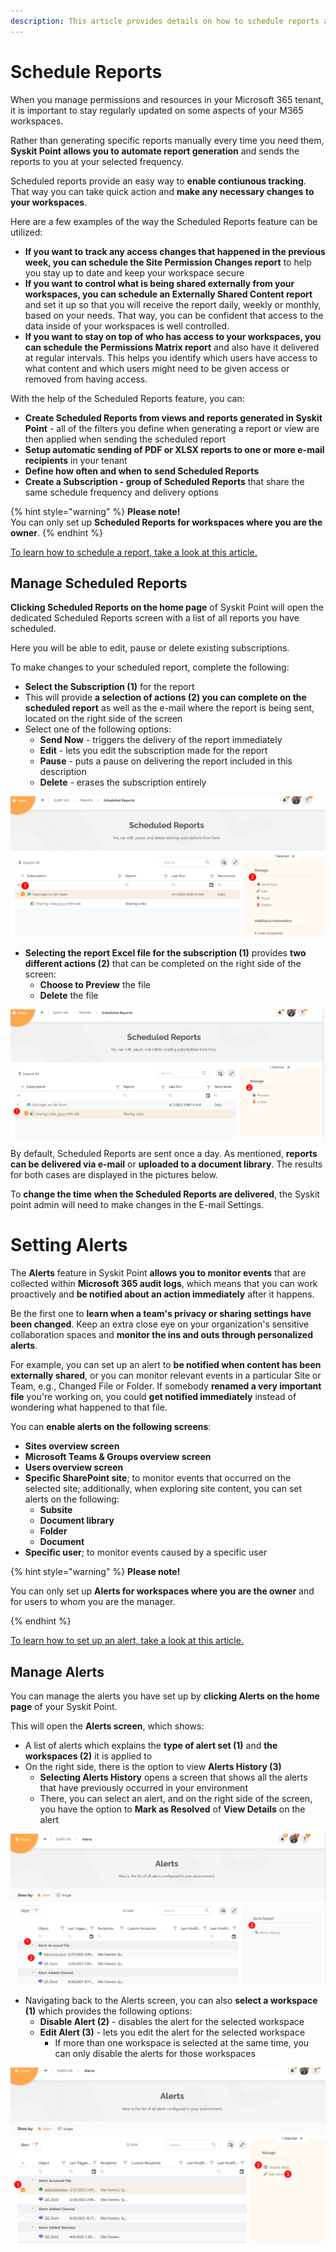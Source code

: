 ```yaml
---
description: This article provides details on how to schedule reports as a collaborator in Syskit Point. 
---
```


# Schedule Reports

When you manage permissions and resources in your Microsoft 365 tenant, it is important to stay regularly updated on some aspects of your M365 workspaces. 

Rather than generating specific reports manually every time you need them, **Syskit Point allows you to automate report generation** and sends the reports to you at your selected frequency.

Scheduled reports provide an easy way to **enable contiunous tracking**. That way you can take quick action and **make any necessary changes to your workspaces**. 

Here are a few examples of the way the Scheduled Reports feature can be utilized:
 * **If you want to track any access changes that happened in the previous week, you can schedule the Site Permission Changes report** to help you stay up to date and keep your workspace secure
 * **If you want to control what is being shared externally from your workspaces, you can schedule an Externally Shared Content report** and set it up so that you will receive the report daily, weekly or monthly, based on your needs. That way, you can be confident that access to the data inside of your workspaces is well controlled. 
 * **If you want to stay on top of who has access to your workspaces, you can schedule the Permissions Matrix report** and also have it delivered at regular intervals. This helps you identify which users have access to what content and which users might need to be given access or removed from having access. 


With the help of the Scheduled Reports feature, you can:

* **Create Scheduled Reports from views and reports generated in Syskit Point** - all of the filters you define when generating a report or view are then applied when sending the scheduled report
* **Setup automatic sending of PDF or XLSX reports to one or more e-mail recipients** in your tenant
* **Define how often and when to send Scheduled Reports**
* **Create a Subscription - group of Scheduled Reports** that share the same schedule frequency and delivery options

{% hint style="warning" %}
**Please note!**  
You can only set up **Scheduled Reports for workspaces where you are the owner**.
{% endhint %}

[To learn how to schedule a report, take a look at this article.](../../governance-and-automation/scheduled-reports.md#schedule-a-report)

## Manage Scheduled Reports

**Clicking Scheduled Reports on the home page** of Syskit Point will open the dedicated Scheduled Reports screen with a list of all reports you have scheduled. 

Here you will be able to edit, pause or delete existing subscriptions. 

To make changes to your scheduled report, complete the following:

* **Select the Subscription (1)** for the report
* This will provide **a selection of actions (2) you can complete on the scheduled report** as well as the e-mail where the report is being sent, located on the right side of the screen
* Select one of the following options: 
  * **Send Now** - triggers the delivery of the report immediately
  * **Edit** - lets you edit the subscription made for the report
  * **Pause** - puts a pause on delivering the report included in this description
  * **Delete** - erases the subscription entirely

![Managing Scheduled Reports - Subscription](../../.gitbook/assets/schedule-reports-and-alerts_manage-subscription.png)

* **Selecting the report Excel file for the subscription (1)** provides **two different actions (2)** that can be completed on the right side of the screen:
  * **Choose to Preview** the file
  * **Delete** the file

![Managing Scheduled Reports - Report](../../.gitbook/assets/schedule-reports-and-alerts_manage-report.png)

By default, Scheduled Reports are sent once a day. As mentioned, **reports can be delivered via e-mail** or **uploaded to a document library**. The results for both cases are displayed in the pictures below.

To **change the time when the Scheduled Reports are delivered**, the Syskit point admin will need to make changes in the E-mail Settings.


# Setting Alerts

The **Alerts** feature in Syskit Point **allows you to monitor events** that are collected within **Microsoft 365 audit logs**, which means that you can work proactively and **be notified about an action immediately** after it happens.

Be the first one to **learn when a team's privacy or sharing settings have been changed**. Keep an extra close eye on your organization's sensitive collaboration spaces and **monitor the ins and outs through personalized alerts**. 

For example, you can set up an alert to **be notified when content has been externally shared**, or you can monitor relevant events in a particular Site or Team, e.g., Changed File or Folder. If somebody **renamed a very important file** you're working on, you could **get notified immediately** instead of wondering what happened to that file. 

You can **enable alerts on the following screens**:

* **Sites overview screen**
* **Microsoft Teams & Groups overview screen**
* **Users overview screen**
* **Specific SharePoint site**; to monitor events that occurred on the selected site; additionally, when exploring site content, you can set alerts on the following:
  * **Subsite**
  * **Document library**
  * **Folder**
  * **Document**
* **Specific user**; to monitor events caused by a specific user

{% hint style="warning" %}
**Please note!**

You can only set up **Alerts for workspaces where you are the owner** and for users to whom you are the manager.

{% endhint %}

[To learn how to set up an alert, take a look at this article.](../../governance-and-automation/configure-alerts.md#enabling-and-customizing-alerts)

## Manage Alerts

You can manage the alerts you have set up by **clicking Alerts on the home page** of your Syskit Point. 

This will open the **Alerts screen**, which shows:

* A list of alerts which explains the **type of alert set (1)** and **the workspaces (2)** it is applied to 
* On the right side, there is the option to view **Alerts History (3)**
  * **Selecting Alerts History** opens a screen that shows all the alerts that have previously occurred in your environment 
  * There, you can select an alert, and on the right side of the screen, you have the option to **Mark as Resolved** of **View Details** on the alert

![Notifications dropdown](../../.gitbook/assets/schedule-reports-and-alerts_manage-alerts.png)

* Navigating back to the Alerts screen, you can also **select a workspace (1)** which provides the following options:
  * **Disable Alert (2)** - disables the alert for the selected workspace
  * **Edit Alert (3)** - lets you edit the alert for the selected workspace
    * If more than one workspace is selected at the same time, you can only disable the alerts for those workspaces

![Notifications dropdown](../../.gitbook/assets/schedule-reports-and-alerts_manage-alerts-workspaces.png)